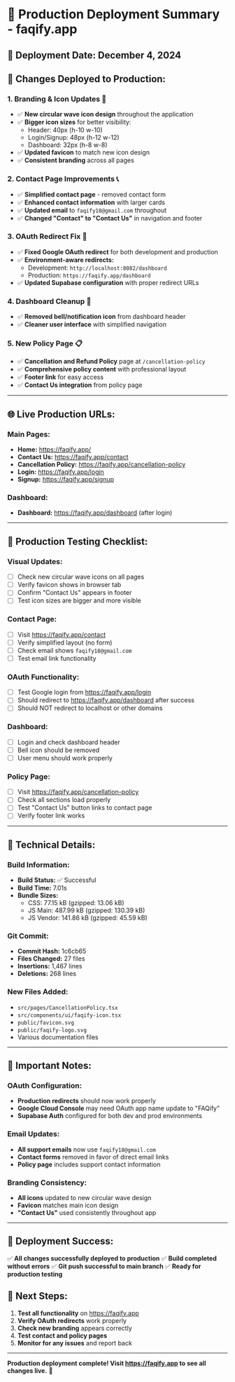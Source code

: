 # 🚀 Production Deployment Summary - faqify.app

## 📅 **Deployment Date:** December 4, 2024

## 🎯 **Changes Deployed to Production:**

### **1. Branding & Icon Updates 🎨**
- ✅ **New circular wave icon design** throughout the application
- ✅ **Bigger icon sizes** for better visibility:
  - Header: 40px (h-10 w-10)
  - Login/Signup: 48px (h-12 w-12)
  - Dashboard: 32px (h-8 w-8)
- ✅ **Updated favicon** to match new icon design
- ✅ **Consistent branding** across all pages

### **2. Contact Page Improvements 📞**
- ✅ **Simplified contact page** - removed contact form
- ✅ **Enhanced contact information** with larger cards
- ✅ **Updated email** to `faqify18@gmail.com` throughout
- ✅ **Changed "Contact" to "Contact Us"** in navigation and footer

### **3. OAuth Redirect Fix 🔧**
- ✅ **Fixed Google OAuth redirect** for both development and production
- ✅ **Environment-aware redirects:**
  - Development: `http://localhost:8082/dashboard`
  - Production: `https://faqify.app/dashboard`
- ✅ **Updated Supabase configuration** with proper redirect URLs

### **4. Dashboard Cleanup 🔔**
- ✅ **Removed bell/notification icon** from dashboard header
- ✅ **Cleaner user interface** with simplified navigation

### **5. New Policy Page 📋**
- ✅ **Cancellation and Refund Policy** page at `/cancellation-policy`
- ✅ **Comprehensive policy content** with professional layout
- ✅ **Footer link** for easy access
- ✅ **Contact Us integration** from policy page

---

## 🌐 **Live Production URLs:**

### **Main Pages:**
- **Home:** https://faqify.app/
- **Contact Us:** https://faqify.app/contact
- **Cancellation Policy:** https://faqify.app/cancellation-policy
- **Login:** https://faqify.app/login
- **Signup:** https://faqify.app/signup

### **Dashboard:**
- **Dashboard:** https://faqify.app/dashboard (after login)

---

## 🧪 **Production Testing Checklist:**

### **Visual Updates:**
- [ ] Check new circular wave icons on all pages
- [ ] Verify favicon shows in browser tab
- [ ] Confirm "Contact Us" appears in footer
- [ ] Test icon sizes are bigger and more visible

### **Contact Page:**
- [ ] Visit https://faqify.app/contact
- [ ] Verify simplified layout (no form)
- [ ] Check email shows `faqify18@gmail.com`
- [ ] Test email link functionality

### **OAuth Functionality:**
- [ ] Test Google login from https://faqify.app/login
- [ ] Should redirect to https://faqify.app/dashboard after success
- [ ] Should NOT redirect to localhost or other domains

### **Dashboard:**
- [ ] Login and check dashboard header
- [ ] Bell icon should be removed
- [ ] User menu should work properly

### **Policy Page:**
- [ ] Visit https://faqify.app/cancellation-policy
- [ ] Check all sections load properly
- [ ] Test "Contact Us" button links to contact page
- [ ] Verify footer link works

---

## 🔧 **Technical Details:**

### **Build Information:**
- **Build Status:** ✅ Successful
- **Build Time:** 7.01s
- **Bundle Sizes:**
  - CSS: 77.15 kB (gzipped: 13.06 kB)
  - JS Main: 487.99 kB (gzipped: 130.39 kB)
  - JS Vendor: 141.86 kB (gzipped: 45.59 kB)

### **Git Commit:**
- **Commit Hash:** 1c6cb65
- **Files Changed:** 27 files
- **Insertions:** 1,467 lines
- **Deletions:** 268 lines

### **New Files Added:**
- `src/pages/CancellationPolicy.tsx`
- `src/components/ui/faqify-icon.tsx`
- `public/favicon.svg`
- `public/faqify-logo.svg`
- Various documentation files

---

## 🚨 **Important Notes:**

### **OAuth Configuration:**
- **Production redirects** should now work properly
- **Google Cloud Console** may need OAuth app name update to "FAQify"
- **Supabase Auth** configured for both dev and prod environments

### **Email Updates:**
- **All support emails** now use `faqify18@gmail.com`
- **Contact forms** removed in favor of direct email links
- **Policy page** includes support contact information

### **Branding Consistency:**
- **All icons** updated to new circular wave design
- **Favicon** matches main icon design
- **"Contact Us"** used consistently throughout app

---

## 🎉 **Deployment Success:**

✅ **All changes successfully deployed to production**
✅ **Build completed without errors**
✅ **Git push successful to main branch**
✅ **Ready for production testing**

## 🔗 **Next Steps:**

1. **Test all functionality** on https://faqify.app
2. **Verify OAuth redirects** work properly
3. **Check new branding** appears correctly
4. **Test contact and policy pages**
5. **Monitor for any issues** and report back

---

**Production deployment complete! Visit https://faqify.app to see all changes live.** 🚀
